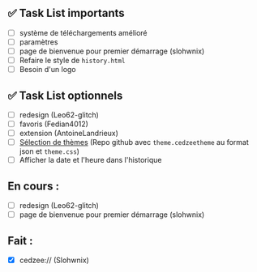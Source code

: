 ## ✅ Task List importants

- [ ] système de téléchargements amélioré 
- [ ] paramètres
- [ ] page de bienvenue pour premier démarrage (slohwnix)
- [ ] Refaire le style de `history.html`
- [ ] Besoin d'un logo

## ✅ Task List optionnels

- [ ] redesign (Leo62-glitch)
- [ ] favoris (Fedian4012)
- [ ] extension (AntoineLandrieux)
- [ ] [Sélection de thèmes](https://discord.com/channels/1213892868708503604/1213894739875725383/1391050183449514124) (Repo github avec `theme.cedzeetheme` au format json et `theme.css`)
- [ ] Afficher la date et l'heure dans l'historique

## En cours : 

- [ ] redesign (Leo62-glitch)
- [ ] page de bienvenue pour premier démarrage (slohwnix)

## Fait : 

- [X] cedzee:// (Slohwnix)
